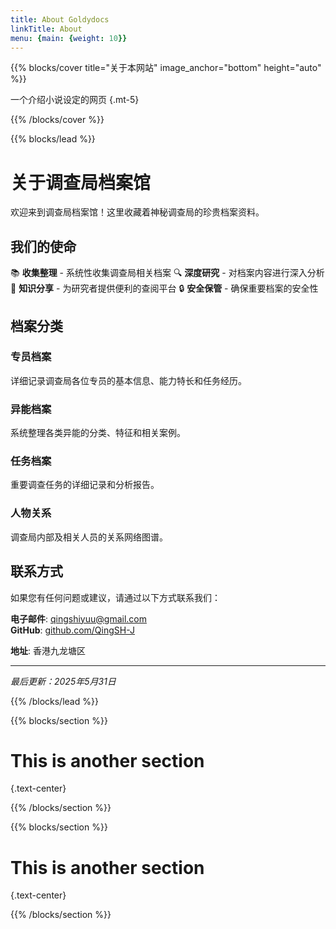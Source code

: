 ```yaml
---
title: About Goldydocs
linkTitle: About
menu: {main: {weight: 10}}
---
```


{{% blocks/cover title="关于本网站" image_anchor="bottom" height="auto" %}}

一个介绍小说设定的网页
{.mt-5}

{{% /blocks/cover %}}

{{% blocks/lead %}}

# 关于调查局档案馆

欢迎来到调查局档案馆！这里收藏着神秘调查局的珍贵档案资料。

## 我们的使命

📚 **收集整理** - 系统性收集调查局相关档案
🔍 **深度研究** - 对档案内容进行深入分析
📖 **知识分享** - 为研究者提供便利的查阅平台
🔒 **安全保管** - 确保重要档案的安全性

## 档案分类

### 专员档案
详细记录调查局各位专员的基本信息、能力特长和任务经历。

### 异能档案  
系统整理各类异能的分类、特征和相关案例。

### 任务档案
重要调查任务的详细记录和分析报告。

### 人物关系
调查局内部及相关人员的关系网络图谱。

## 联系方式

如果您有任何问题或建议，请通过以下方式联系我们：

**电子邮件**: qingshiyuu@gmail.com  
**GitHub**: [github.com/QingSH-J](https://github.com/QingSH-J)

**地址**: 香港九龙塘区

---

*最后更新：2025年5月31日*

{{% /blocks/lead %}}

{{% blocks/section %}}

# This is another section
{.text-center}

{{% /blocks/section %}}

{{% blocks/section %}}

# This is another section
{.text-center}

{{% /blocks/section %}}